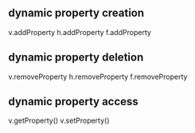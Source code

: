 ## dynamic property creation
v.addProperty
h.addProperty
f.addProperty

## dynamic property deletion
v.removeProperty
h.removeProperty
f.removeProperty

## dynamic property access
v.getProperty()
v.setProperty()
